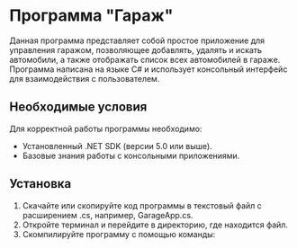 # Программа "Гараж"

Данная программа представляет собой простое приложение для управления гаражом, позволяющее добавлять, удалять и искать автомобили, а также отображать список всех автомобилей в гараже. Программа написана на языке C# и использует консольный интерфейс для взаимодействия с пользователем.

## Необходимые условия

Для корректной работы программы необходимо:

 - Установленный .NET SDK (версии 5.0 или выше).
 - Базовые знания работы с консольными приложениями.

 ## Установка

1. Скачайте или скопируйте код программы в текстовый файл с расширением .cs, например, GarageApp.cs.
2. Откройте терминал и перейдите в директорию, где находится файл.
3. Скомпилируйте программу с помощью команды: